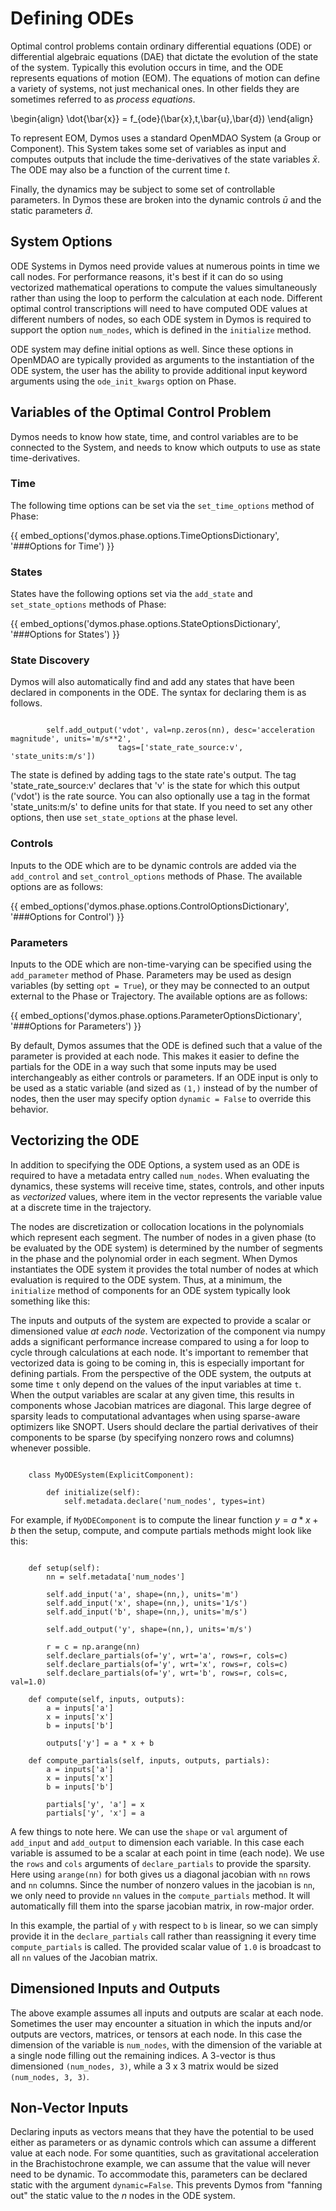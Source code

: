 # Defining ODEs

Optimal control problems contain ordinary differential equations (ODE) or differential algebraic equations (DAE) that dictate the evolution of the state of the system.
Typically this evolution occurs in time, and the ODE represents equations of motion (EOM).
The equations of motion can define a variety of systems, not just mechanical ones.
In other fields they are sometimes referred to as *process equations*.

\begin{align}
    \dot{\bar{x}} = f_{ode}(\bar{x},t,\bar{u},\bar{d})
\end{align}

To represent EOM, Dymos uses a standard OpenMDAO System (a Group or Component).
This System takes some set of variables as input and computes outputs that include the time-derivatives of the state variables $\bar{x}$.
The ODE may also be a function of the current time $t$.

Finally, the dynamics may be subject to some set of controllable parameters.
In Dymos these are broken into the dynamic controls $\bar{u}$ and the static parameters $\bar{d}$.

##  System Options

ODE Systems in Dymos need provide values at numerous points in time we call nodes.
For performance reasons, it's best if it can do so using vectorized mathematical operations to compute the values simultaneously rather than using the loop to perform the calculation at each node.
Different optimal control transcriptions will need to have computed ODE values at different numbers of nodes, so each ODE system in Dymos is required to support the option `num_nodes`, which is defined in the `initialize` method.

ODE system may define initial options as well.
Since these options in OpenMDAO are typically provided as arguments to the instantiation of the ODE system, the user has the ability to provide additional input keyword arguments using the `ode_init_kwargs` option on Phase.

## Variables of the Optimal Control Problem

Dymos needs to know how state, time, and control variables are to be connected to the System, and needs to know which outputs to use as state time-derivatives.

### Time

The following time options can be set via the `set_time_options` method of Phase:

{{ embed_options('dymos.phase.options.TimeOptionsDictionary', '###Options for Time') }}

### States

States have the following options set via the `add_state` and `set_state_options` methods of Phase:

{{ embed_options('dymos.phase.options.StateOptionsDictionary', '###Options for States') }}

### State Discovery

Dymos will also automatically find and add any states that have been declared in components in the ODE. The syntax
for declaring them is as follows.

```python3

        self.add_output('vdot', val=np.zeros(nn), desc='acceleration magnitude', units='m/s**2',
                        tags=['state_rate_source:v', 'state_units:m/s'])

```

The state is defined by adding tags to the state rate's output. The tag 'state_rate_source:v' declares that
'v' is the state for which this output ('vdot') is the rate source.  You can also optionally use a tag
in the format 'state_units:m/s' to define units for that state.  If you need to set any other options, then
use `set_state_options` at the phase level.


###  Controls

Inputs to the ODE which are to be dynamic controls are added via the `add_control` and `set_control_options` methods of Phase.
The available options are as follows:


{{ embed_options('dymos.phase.options.ControlOptionsDictionary', '###Options for Control') }}

###  Parameters

Inputs to the ODE which are non-time-varying can be specified using the `add_parameter` method of Phase.
Parameters may be used as design variables (by setting `opt = True`), or they may be connected to an output external to the Phase or Trajectory.
The available options are as follows:

{{ embed_options('dymos.phase.options.ParameterOptionsDictionary', '###Options for Parameters') }}

By default, Dymos assumes that the ODE is defined such that a value of the parameter is provided at each node.
This makes it easier to define the partials for the ODE in a way such that some inputs may be used interchangeably as either controls or parameters.
If an ODE input is only to be used as a static variable (and sized as `(1,)` instead of by the number of nodes, then the user may specify option `dynamic = False` to override this behavior.

## Vectorizing the ODE

In addition to specifying the ODE Options, a system used as an ODE is required to have a metadata
entry called `num_nodes`.  When evaluating the dynamics, these systems will receive time, states,
controls, and other inputs as *vectorized* values, where item in the vector represents the variable
value at a discrete time in the trajectory.

The nodes are discretization or collocation locations in the polynomials which represent
each segment.  The number of nodes in a given phase (to be evaluated by the ODE system) is determined
by the number of segments in the phase and the polynomial order in each segment.  When Dymos instantiates
the ODE system it provides the total number of nodes at which evaluation is required to the ODE system.
Thus, at a minimum, the `initialize` method of components for an ODE system typically look something
like this:

The inputs and outputs of the system are expected to provide a scalar or dimensioned
value *at each node*.  Vectorization of the component via numpy adds a significant performance increase
compared to using a for loop to cycle through calculations at each node.  It's important to remember
that vectorized data is going to be coming in, this is especially important for defining partials.
From the perspective of the ODE system, the outputs at some time `t` only depend on the values
of the input variables at time `t`.  When the output variables are scalar at any given time, this
results in components whose Jacobian matrices are diagonal.  This large degree of sparsity leads
to computational advantages when using sparse-aware optimizers like SNOPT.  Users should declare
the partial derivatives of their components to be sparse (by specifying nonzero rows and columns)
whenever possible.

```python3

    class MyODESystem(ExplicitComponent):

        def initialize(self):
            self.metadata.declare('num_nodes', types=int)

```

For example, if `MyODEComponent` is to compute the linear function $y = a * x + b$ then the
setup, compute, and compute partials methods might look like this:

```python3

    def setup(self):
        nn = self.metadata['num_nodes']

        self.add_input('a', shape=(nn,), units='m')
        self.add_input('x', shape=(nn,), units='1/s')
        self.add_input('b', shape=(nn,), units='m/s')

        self.add_output('y', shape=(nn,), units='m/s')

        r = c = np.arange(nn)
        self.declare_partials(of='y', wrt='a', rows=r, cols=c)
        self.declare_partials(of='y', wrt='x', rows=r, cols=c)
        self.declare_partials(of='y', wrt='b', rows=r, cols=c, val=1.0)

    def compute(self, inputs, outputs):
        a = inputs['a']
        x = inputs['x']
        b = inputs['b']

        outputs['y'] = a * x + b

    def compute_partials(self, inputs, outputs, partials):
        a = inputs['a']
        x = inputs['x']
        b = inputs['b']

        partials['y', 'a'] = x
        partials['y', 'x'] = a
```

A few things to note here.  We can use the `shape` or `val` argument of `add_input` and `add_output`
to dimension each variable.  In this case each variable is assumed to be a scalar at each point in
time (each node).  We use the `rows` and `cols` arguments of `declare_partials` to provide the sparsity.
Here using `arange(nn)` for both gives us a diagonal jacobian with `nn` rows and `nn` columns.  Since
the number of nonzero values in the jacobian is `nn`, we only need to provide `nn` values in the
`compute_partials` method.  It will automatically fill them into the sparse jacobian matrix, in
row-major order.

In this example, the partial of `y` with respect to `b` is linear, so we can simply provide it in
the `declare_partials` call rather than reassigning it every time `compute_partials` is called.
The provided scalar value of `1.0` is broadcast to all `nn` values of the Jacobian matrix.

## Dimensioned Inputs and Outputs

The above example assumes all inputs and outputs are scalar at each node.  Sometimes the user may
encounter a situation in which the inputs and/or outputs are vectors, matrices, or tensors at
each node.  In this case the dimension of the variable is `num_nodes`, with the dimension of the
variable at a single node filling out the remaining indices. A 3-vector is thus dimensioned
`(num_nodes, 3)`, while a 3 x 3 matrix would be sized `(num_nodes, 3, 3)`.

##  Non-Vector Inputs

Declaring inputs as vectors means that they have the potential to be used either as parameters or as dynamic controls which can assume a different value at each node.
For some quantities, such as gravitational acceleration in the Brachistochrone example, we can assume that the value will never need to be dynamic.
To accommodate this, parameters can be declared static with the argument `dynamic=False`.
This prevents Dymos from "fanning out" the static value to the *n* nodes in the ODE system.
